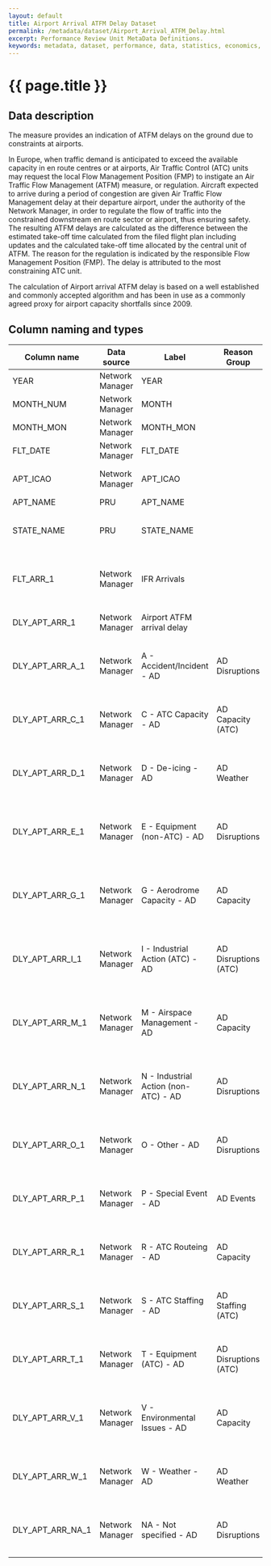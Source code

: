 ```yaml
---
layout: default
title: Airport Arrival ATFM Delay Dataset
permalink: /metadata/dataset/Airport_Arrival_ATFM_Delay.html
excerpt: Performance Review Unit MetaData Definitions.
keywords: metadata, dataset, performance, data, statistics, economics, air transport, flights, europe, cost efficiency
---
```

# {{ page.title }}

## Data description

The measure provides an indication of ATFM delays on the ground due to constraints at airports.

In Europe, when traffic demand is anticipated to exceed the available capacity in en route centres
or at airports, Air Traffic Control (ATC) units may request the local Flow Management Position (FMP)
to instigate an Air Traffic Flow Management (ATFM) measure, or regulation.
Aircraft expected to arrive during a period of congestion are given Air Traffic Flow Management delay
at their departure airport, under the authority of the Network Manager, in order to regulate the flow
of traffic into the constrained downstream en route sector or airport, thus ensuring safety.
The resulting ATFM delays are calculated as the difference between the estimated take-off time
calculated from the filed flight plan including updates and the calculated take-off time
allocated by the central unit of ATFM.
The reason for the regulation is indicated by the responsible Flow Management Position (FMP).
The delay is attributed to the most constraining ATC unit.

The calculation of Airport arrival ATFM delay is based on a well established and commonly
accepted algorithm and has been in use as a commonly agreed proxy for airport capacity
shortfalls since 2009.

## Column naming and types

| Column name      | Data source     | Label                                | Reason Group         | Column description                                                                    | Example     |
|------------------|-----------------|--------------------------------------|----------------------|---------------------------------------------------------------------------------------|-------------|
| YEAR             | Network Manager | YEAR                                 |                      | Reference year                                                                        | 2015        |
| MONTH_NUM        | Network Manager | MONTH                                |                      | Month (numeric)                                                                       | 2           |
| MONTH_MON        | Network Manager | MONTH_MON                            |                      | Month (3-letter code)                                                                 | FEB         |
| FLT_DATE         | Network Manager | FLT_DATE                             |                      | Date of the flight                                                                    | 11-FEB-2015 |
| APT_ICAO         | Network Manager | APT_ICAO                             |                      | ICAO 4-letter airport designator                                                      | LSGG        |
| APT_NAME         | PRU             | APT_NAME                             |                      | Airport name                                                                          | Geneva      |
| STATE_NAME       | PRU             | STATE_NAME                           |                      | Name of the country in which the airport is located                                   | Switzerland |
| FLT_ARR_1        | Network Manager | IFR Arrivals                         |                      | Number of arrivals (based on activated flight plans submitted to NM)                  | 221         |
| DLY_APT_ARR_1    | Network Manager | Airport ATFM arrival delay           |                      | Minutes of airport arrival ATFM delay                                                 | 1312        |
| DLY_APT_ARR_A_1  | Network Manager | A - Accident/Incident - AD           | AD Disruptions       | Minutes of airport arrival ATFM delay with delay code A - Accident/Incident           | 0           |
| DLY_APT_ARR_C_1  | Network Manager | C - ATC Capacity - AD                | AD Capacity (ATC)    | Minutes of airport arrival ATFM delay with delay code C - ATC Capacity                | 0           |
| DLY_APT_ARR_D_1  | Network Manager | D - De-icing - AD                    | AD Weather           | Minutes of airport arrival ATFM delay with delay code D - De-icing                    | 0           |
| DLY_APT_ARR_E_1  | Network Manager | E - Equipment (non-ATC) - AD         | AD Disruptions       | Minutes of airport arrival ATFM delay with delay code E - Equipment (non-ATC)         | 0           |
| DLY_APT_ARR_G_1  | Network Manager | G - Aerodrome Capacity - AD          | AD Capacity          | Minutes of airport arrival ATFM delay with delay code G - Aerodrome Capacity          | 0           |
| DLY_APT_ARR_I_1  | Network Manager | I - Industrial Action (ATC) - AD     | AD Disruptions (ATC) | Minutes of airport arrival ATFM delay with delay code I - Industrial Action (ATC)     | 0           |
| DLY_APT_ARR_M_1  | Network Manager | M - Airspace Management - AD         | AD Capacity          | Minutes of airport arrival ATFM delay with delay code M - Airspace Management         | 0           |
| DLY_APT_ARR_N_1  | Network Manager | N - Industrial Action (non-ATC) - AD | AD Disruptions       | Minutes of airport arrival ATFM delay with delay code N - Industrial Action (non-ATC) | 0           |
| DLY_APT_ARR_O_1  | Network Manager | O - Other - AD                       | AD Disruptions       | Minutes of airport arrival ATFM delay with delay code O - Other                       | 0           |
| DLY_APT_ARR_P_1  | Network Manager | P - Special Event - AD               | AD Events            | Minutes of airport arrival ATFM delay with delay code P - Special Event               | 0           |
| DLY_APT_ARR_R_1  | Network Manager | R - ATC Routeing - AD                | AD Capacity          | Minutes of airport arrival ATFM delay with delay code R - ATC Routeing                | 0           |
| DLY_APT_ARR_S_1  | Network Manager | S - ATC Staffing - AD                | AD Staffing (ATC)    | Minutes of airport arrival ATFM delay with delay code S - ATC Staffing                | 1312        |
| DLY_APT_ARR_T_1  | Network Manager | T - Equipment (ATC) - AD             | AD Disruptions (ATC) | Minutes of airport arrival ATFM delay with delay code T - Equipment (ATC)             | 0           |
| DLY_APT_ARR_V_1  | Network Manager | V - Environmental Issues - AD        | AD Capacity          | Minutes of airport arrival ATFM delay with delay code V - Environmental Issues        | 0           |
| DLY_APT_ARR_W_1  | Network Manager | W - Weather - AD                     | AD Weather           | Minutes of airport arrival ATFM delay with delay code W - Weather                     | 0           |
| DLY_APT_ARR_NA_1 | Network Manager | NA - Not specified - AD              | AD Disruptions       | Minutes of airport arrival ATFM delay with delay code NA - Not specified              | 0           |
